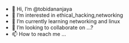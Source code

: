 - 👋 Hi, I’m @tobidananjaya
- 👀 I’m interested in ethical_hacking,networking
- 🌱 I’m currently learning networking and linux
- 💞️ I’m looking to collaborate on ...?
- 📫 How to reach me ...

<!---
tobidananjaya/tobidananjaya is a ✨ special ✨ repository because its `README.md` (this file) appears on your GitHub profile.
You can click the Preview link to take a look at your changes.
--->
